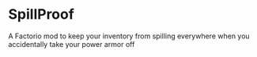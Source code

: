 # SpillProof
A Factorio mod to keep your inventory from spilling everywhere when you accidentally take your power armor off
